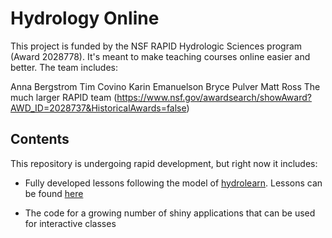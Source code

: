 # Hydrology Online

This project is funded by the NSF RAPID Hydrologic Sciences program (Award 2028778). It's meant to make teaching courses online easier and better. The team includes:

Anna Bergstrom
Tim Covino
Karin Emanuelson
Bryce Pulver
Matt Ross
The much larger RAPID team (https://www.nsf.gov/awardsearch/showAward?AWD_ID=2028737&HistoricalAwards=false)

## Contents

This repository is undergoing rapid development, but right now it includes: 

- Fully developed lessons following the model of [hydrolearn](https://www.hydrolearn.org/). Lessons can be found [here]()

- The code for a growing number of shiny applications that can be used for interactive classes 


